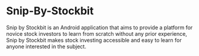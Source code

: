 # Snip-By-Stockbit
Snip by Stockbit is an Android application that aims to provide a platform for novice stock investors to learn from scratch without any prior experience, Snip by Stockbit makes stock investing accessible and easy to learn for anyone interested in the subject.
